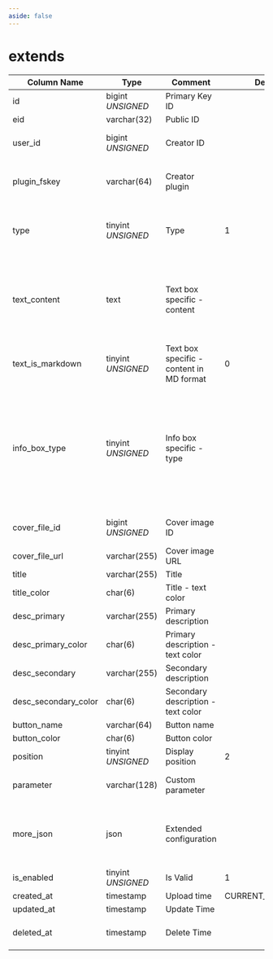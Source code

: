 ```yaml
---
aside: false
---
```


# extends

| Column Name | Type | Comment | Default | Null | Remark |
| --- | --- | --- | --- | --- | --- |
| id | bigint *UNSIGNED* | Primary Key ID | | NO | Auto Increment |
| eid | varchar(32) | Public ID |  | NO | **Unique** |
| user_id | bigint *UNSIGNED* | Creator ID |  | NO | Related field [users->id](../users/users.md) |
| plugin_fskey | varchar(64) | Creator plugin |  | NO | Related field [plugins->fskey](../plugins/plugins.md) |
| type | tinyint *UNSIGNED* | Type | 1 |  NO| 1. Text box / 2. Info box / 3. Interactive box |
| text_content | text | Text box specific - content |  | YES | Valid only when frame is "text box" extension type, supports Morkdown format |
| text_is_markdown | tinyint *UNSIGNED* | Text box specific - content in MD format | 0 | NO | 0. No / 1. Yes |
| info_box_type | tinyint *UNSIGNED* | Info box specific - type |  | YES | 1. Square info frame<br>2. Large square info frame<br>3. Vertical image info frame<br>4. Horizontal image info frame |
| cover_file_id | bigint *UNSIGNED* | Cover image ID |  | YES | Related field [files->id](../systems/files.md) |
| cover_file_url | varchar(255) | Cover image URL |  | YES |  |
| title | varchar(255) | Title |  | YES | **Multilingual**  |
| title_color | char(6) | Title - text color |  | YES |  |
| desc_primary | varchar(255) | Primary description |  | YES | **Multilingual** |
| desc_primary_color | char(6) | Primary description - text color |  | YES |  |
| desc_secondary | varchar(255) | Secondary description |  | YES | **Multilingual** |
| desc_secondary_color | char(6) | Secondary description - text color |  | YES |  |
| button_name | varchar(64) | Button name |  | YES | **Multilingual** |
| button_color | char(6) | Button color |  | YES |  |
| position | tinyint *UNSIGNED* | Display position | 2 | NO | 1. Top / 2. Bottom |
| parameter | varchar(128) | Custom parameter |  | YES | Logic refers to [plugin description](../plugins/plugins.md#url-concatenation-description) |
| more_json | json | Extended configuration |  | YES | Custom information, how to use requires client cooperation |
| is_enabled | tinyint *UNSIGNED* | Is Valid | 1 | NO | 0.Invalid / 1.Valid |
| created_at | timestamp | Upload time | CURRENT_TIMESTAMP | NO |  |
| updated_at | timestamp | Update Time |  | YES |  |
| deleted_at | timestamp | Delete Time |  | YES | Empty means not deleted |

